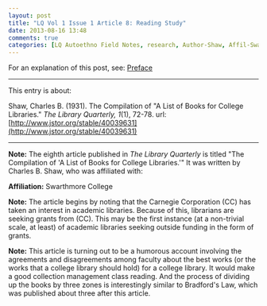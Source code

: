 ```yaml
---
layout: post
title: "LQ Vol 1 Issue 1 Article 8: Reading Study"
date: 2013-08-16 13:48
comments: true
categories: [LQ Autoethno Field Notes, research, Author-Shaw, Affil-Swarthmore College]
---
```


For an explanation of this post, see:
[Preface](/blog/2013/08/14/lq-autoethnography-research-journal-preface/)

---

This entry is about:

Shaw, Charles B. (1931). The Compilation of "A List of Books for
College Libraries." *The Library Quarterly, 1*(1), 72-78.
url:[http://www.jstor.org/stable/40039631](http://www.jstor.org/stable/40039631)

---

**Note:** The eighth article published in *The Library Quarterly*
is titled "The Compilation of 'A List of Books for College
Libraries.'" It was written by Charles B. Shaw, who was affiliated
with:

**Affiliation:** Swarthmore College

**Note:** The article begins by noting that the Carnegie
Corporation (CC) has taken an interest in academic libraries.
Because of this, librarians are seeking grants from (CC). This may
be the first instance (at a non-trivial scale, at least) of
academic libraries seeking outside funding in the form of grants.

**Note:** This article is turning out to be a humorous account
involving the agreements and disagreements among faculty about the
best works (or the works that a college library should hold) for a
college library. It would make a good collection management class
reading. And the process of dividing up the books by three zones
is interestingly similar to Bradford's Law, which was published
about three after this article.
